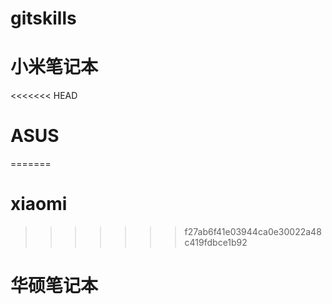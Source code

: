 # gitskills

# 小米笔记本

<<<<<<< HEAD
# ASUS
=======
# xiaomi
>>>>>>> f27ab6f41e03944ca0e30022a48c419fdbce1b92
# 华硕笔记本
